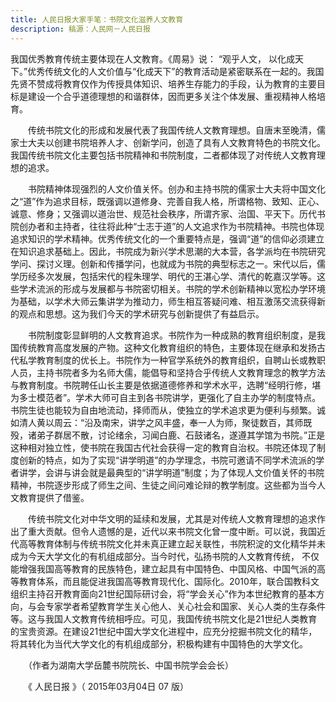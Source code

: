 ```yaml
---
title: 人民日报大家手笔：书院文化滋养人文教育
description: 稿源：人民网－人民日报
---
```

我国优秀教育传统主要体现在人文教育。《周易》说： “观乎人文， 以化成天下。”优秀传统文化的人文价值与“化成天下”的教育活动是紧密联系在一起的。我国先贤不赞成将教育仅作为传授具体知识、培养生存能力的手段，认为教育的主要目标是建设一个合乎道德理想的和谐群体，因而更多关注个体发展、重视精神人格培育。

　　传统书院文化的形成和发展代表了我国传统人文教育理想。自唐末至晚清，儒家士大夫以创建书院培养人才、创新学问，创造了具有人文教育特色的书院文化。我国传统书院文化主要包括书院精神和书院制度，二者都体现了对传统人文教育理想的追求。

　　书院精神体现强烈的人文价值关怀。创办和主持书院的儒家士大夫将中国文化之“道”作为追求目标，既强调以道修身、完善自我人格，所谓格物、致知、正心、诚意、修身；又强调以道治世、规范社会秩序，所谓齐家、治国、平天下。历代书院创办者和主持者，往往将此种“士志于道”的人文追求作为书院精神。书院也体现追求知识的学术精神。优秀传统文化的一个重要特点是，强调“道”的信仰必须建立在知识追求基础上。因此，书院成为新兴学术思潮的大本营，各学派均在书院研究学问、探讨义理。创新和传播学问，也就成为书院的典型标志之一。宋代以后，儒学历经多次发展，包括宋代的程朱理学、明代的王湛心学、清代的乾嘉汉学等。这些学术流派的形成与发展都与书院密切相关。书院的学术创新精神以宽松办学环境为基础，以学术大师云集讲学为推动力，师生相互答疑问难、相互激荡交流获得新的观点和思想。这为我们今天的学术研究与创新提供了有益启示。

　　书院制度彰显鲜明的人文教育追求。书院作为一种成熟的教育组织制度，是我国传统教育高度发展的产物。这种文化教育组织的特色，主要体现在继承和发扬古代私学教育制度的优长上。书院作为一种官学系统外的教育组织，自聘山长或教职人员，主持书院者多为名师大儒，能倡导和坚持合乎传统人文教育理念的教学方法与教育制度。书院聘任山长主要是依据道德修养和学术水平，选聘“经明行修，堪为多士模范者”。学术大师可自主到各书院讲学，更强化了自主办学的制度特点。书院生徒也能较为自由地流动，择师而从，使独立的学术追求更为便利与频繁。诚如清人黄以周云：“沿及南宋，讲学之风丰盛，奉一人为师，聚徒数百，其师既殁，诸弟子群居不散，讨论绪余，习闻白鹿、石鼓诸名，遂遵其学馆为书院。”正是这种相对独立性，使书院在我国古代社会获得一定的教育自治权。书院还体现了制度创新的特点，如为了实现“讲学明道”的办学理念，书院可邀请不同学术流派的学者讲学，会讲与讲会就是最典型的“讲学明道”制度；为了体现人文价值关怀的书院精神，书院逐步形成了师生之间、生徒之间问难论辩的教学制度。这些都为当今人文教育提供了借鉴。

　　传统书院文化对中华文明的延续和发展，尤其是对传统人文教育理想的追求作出了重大贡献。但令人遗憾的是，近代以来书院文化曾一度中断。可以说，我国近代高等教育体制与传统书院文化并未真正建立起关联性，书院积淀的文化精华并未成为今天大学文化的有机组成部分。当今时代，弘扬书院的人文教育传统， 不仅能增强我国高等教育的民族特色，建立起具有中国特色、中国风格、中国气派的高等教育体系，而且能促进我国高等教育现代化、国际化。2010年，联合国教科文组织主持召开教育面向21世纪国际研讨会，将“学会关心”作为本世纪教育的基本方向，与会专家学者希望教育学生关心他人、关心社会和国家、关心人类的生存条件等。这与我国人文教育传统相呼应。可见，我国传统书院文化是21世纪人类教育的宝贵资源。在建设21世纪中国大学文化进程中，应充分挖掘书院文化的精华，将其转化为当代大学文化的有机组成部分，积极构建有中国特色的大学文化。

　　（作者为湖南大学岳麓书院院长、中国书院学会会长）  



　　《 人民日报 》（ 2015年03月04日 07 版）
